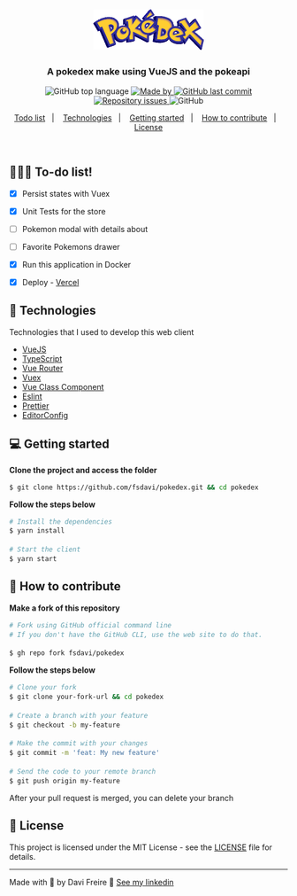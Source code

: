 <h1 align="center">
  <img alt="Logo" src="https://github.com/fsdavi/pokedex/blob/main/.github/pokedex-logo.png" width="200px">
</h1>

<h3 align="center">
  A pokedex make using VueJS and the pokeapi
</h3>

<p align="center">
  <img alt="GitHub top language" src="https://img.shields.io/github/languages/top/fsdavi/pokedex?color=yellow">

  <a href="https://www.linkedin.com/in/davisfreire/" target="_blank" rel="noopener noreferrer">
    <img alt="Made by" src="https://img.shields.io/badge/made%20by-Davi%20Freire-%23FF9000">
  </a>

  <a href="https://github.com/fsdavi/pokedex/commits/master">
    <img alt="GitHub last commit" src="https://img.shields.io/github/last-commit/fsdavi/pokedex?color=yellow">
  </a>

  <a href="https://github.com/fsdavi/pokedex/issues">
    <img alt="Repository issues" src="https://img.shields.io/github/issues/fsdavi/pokedex?color=yellow">
  </a>

  <img alt="GitHub" src="https://img.shields.io/github/license/fsdavi/pokedex?color=yellow">
</p>

<p align="center">
  <a href="#%EF%B8%8F-to-do-list">Todo list</a>&nbsp;&nbsp;&nbsp;|&nbsp;&nbsp;&nbsp;
  <a href="#-technologies">Technologies</a>&nbsp;&nbsp;&nbsp;|&nbsp;&nbsp;&nbsp;
  <a href="#-getting-started">Getting started</a>&nbsp;&nbsp;&nbsp;|&nbsp;&nbsp;&nbsp;
  <a href="#-how-to-contribute">How to contribute</a>&nbsp;&nbsp;&nbsp;|&nbsp;&nbsp;&nbsp;
  <a href="#-license">License</a>
</p>

</br>

## 💇🏻‍♂️ To-do list!
- [X] Persist states with Vuex
- [X] Unit Tests for the store
- [ ] Pokemon modal with details about
- [ ] Favorite Pokemons drawer
- [X] Run this application in Docker
- [X] Deploy - [Vercel](https://pokedex-gilt-six.vercel.app/)


## 🚀 Technologies

Technologies that I used to develop this web client

- [VueJS](https://vuejs.org/)
- [TypeScript](https://www.typescriptlang.org/)
- [Vue Router](https://router.vuejs.org/)
- [Vuex](https://vuex.vuejs.org/)
- [Vue Class Component](https://class-component.vuejs.org/)
- [Eslint](https://eslint.org/)
- [Prettier](https://prettier.io/)
- [EditorConfig](https://editorconfig.org/)

## 💻 Getting started

**Clone the project and access the folder**

```bash
$ git clone https://github.com/fsdavi/pokedex.git && cd pokedex
```

**Follow the steps below**

```bash
# Install the dependencies
$ yarn install

# Start the client
$ yarn start
```

## 🤔 How to contribute

**Make a fork of this repository**

```bash
# Fork using GitHub official command line
# If you don't have the GitHub CLI, use the web site to do that.

$ gh repo fork fsdavi/pokedex
```

**Follow the steps below**

```bash
# Clone your fork
$ git clone your-fork-url && cd pokedex

# Create a branch with your feature
$ git checkout -b my-feature

# Make the commit with your changes
$ git commit -m 'feat: My new feature'

# Send the code to your remote branch
$ git push origin my-feature
```

After your pull request is merged, you can delete your branch

## 📝 License

This project is licensed under the MIT License - see the [LICENSE](LICENSE) file for details.

---

Made with 💜 by Davi Freire 👋 [See my linkedin](https://www.linkedin.com/in/davisfreire/)

